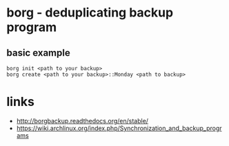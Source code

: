 # borg - deduplicating backup program

## basic example

```
borg init <path to your backup>
borg create <path to your backup>::Monday <path to backup>
```

# links

* http://borgbackup.readthedocs.org/en/stable/
* https://wiki.archlinux.org/index.php/Synchronization_and_backup_programs
